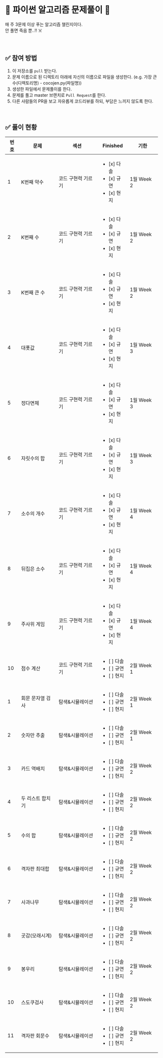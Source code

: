 # 💯 파이썬 알고리즘 문제풀이 📝
매 주 3문제 이상 푸는 알고리즘 챌린지이다.<br />
안 풀면 죽음 뿐..!!  :skull_and_crossbones:

<br />

## ✅ 참여 방법
1. 이 저장소를 `pull` 받는다.
2. 문제 이름으로 된 디렉토리 아래에 자신의 이름으로 파일을 생성한다. (e.g. 가장 큰 수(디렉토리명) - cocojen.py(파일명))
3. 생성한 파일에서 문제풀이를 한다.
4. 문제를 풀고 master 브랜치로 `Pull Request`를 한다.
5. 다른 사람들의 PR을 보고 자유롭게 코드리뷰를 하되, 부담은 느끼지 않도록 한다.

<br />

## ✅ 풀이 현황
| 번호  | 문제        | 섹션   | Finished | 기한 |
|-----|-----------|---------------|--------------------------|------------|
| 1   | K번째 약수    |  코드 구현력 기르기 | <ul><li>[x] 다솔</li><li>[x] 규연 </li><li>[x] 현지 </li></ul> | 1월 Week 2
| 2   | K번째 수     |  코드 구현력 기르기 | <ul><li>[x] 다솔</li><li>[x] 규연 </li><li>[x] 현지 </li></ul>   | 1월 Week 2
| 3   | K번째 큰 수   |  코드 구현력 기르기 | <ul><li>[x] 다솔</li><li>[x] 규연 </li><li>[x] 현지 </li></ul> |1월 Week 2
| 4   | 대푯값       |  코드 구현력 기르기 | <ul><li>[x] 다솔</li><li>[x] 규연 </li><li>[x] 현지 </li></ul>     |1월 Week 3
| 5   | 정다면체      |  코드 구현력 기르기 | <ul><li>[x] 다솔</li><li>[x] 규연 </li><li>[x] 현지 </li></ul>    |1월 Week 3
| 6   | 자릿수의 합    |  코드 구현력 기르기 | <ul><li>[x] 다솔</li><li>[x] 규연 </li><li>[x] 현지 </li></ul>   |1월 Week 3
| 7   | 소수의 개수    |  코드 구현력 기르기 | <ul><li>[x] 다솔</li><li>[x] 규연 </li><li>[x] 현지 </li></ul>   |1월 Week 4
| 8   | 뒤집은 소수    |  코드 구현력 기르기 | <ul><li>[x] 다솔</li><li>[x] 규연 </li><li>[x] 현지 </li></ul>   |1월 Week 4
| 9   | 주사위 게임    |  코드 구현력 기르기 | <ul><li>[x] 다솔</li><li>[x] 규연 </li><li>[x] 현지 </li></ul>   |1월 Week 4
| 10  | 점수 계산     |  코드 구현력 기르기 | <ul><li>[ ] 다솔</li><li>[ ] 규연 </li><li>[ ] 현지 </li></ul>   |2월 Week 1
| 1   | 회문 문자열 검사 |  탐색&시뮬레이션 | <ul><li>[ ] 다솔</li><li>[ ] 규연 </li><li>[ ] 현지 </li></ul>   |2월 Week 1
| 2   | 숫자만 추출    |  탐색&시뮬레이션 | <ul><li>[ ] 다솔</li><li>[ ] 규연 </li><li>[ ] 현지 </li></ul>   |2월 Week 1
| 3   | 카드 역배치    |  탐색&시뮬레이션 | <ul><li>[ ] 다솔</li><li>[ ] 규연 </li><li>[ ] 현지 </li></ul>   |2월 Week 2
| 4   | 두 리스트 합치기    |  탐색&시뮬레이션 | <ul><li>[ ] 다솔</li><li>[ ] 규연 </li><li>[ ] 현지 </li></ul>   |2월 Week 2
| 5   | 수의 합    |  탐색&시뮬레이션 | <ul><li>[ ] 다솔</li><li>[ ] 규연 </li><li>[ ] 현지 </li></ul>   |2월 Week 2
| 6   | 격자판 최대합    |  탐색&시뮬레이션 | <ul><li>[ ] 다솔</li><li>[ ] 규연 </li><li>[ ] 현지 </li></ul>   |2월 Week 2
| 7   | 사과나무    |  탐색&시뮬레이션 | <ul><li>[ ] 다솔</li><li>[ ] 규연 </li><li>[ ] 현지 </li></ul>   |2월 Week 2
| 8   | 곳감(모래시계)    |  탐색&시뮬레이션 | <ul><li>[ ] 다솔</li><li>[ ] 규연 </li><li>[ ] 현지 </li></ul>   |2월 Week 2
| 9   | 봉우리    |  탐색&시뮬레이션 | <ul><li>[ ] 다솔</li><li>[ ] 규연 </li><li>[ ] 현지 </li></ul>   |2월 Week 2
| 10   | 스도쿠검사    |  탐색&시뮬레이션 | <ul><li>[ ] 다솔</li><li>[ ] 규연 </li><li>[ ] 현지 </li></ul>   |2월 Week 2
| 11   | 격자판 회문수    |  탐색&시뮬레이션 | <ul><li>[ ] 다솔</li><li>[ ] 규연 </li><li>[ ] 현지 </li></ul>   |2월 Week 2


